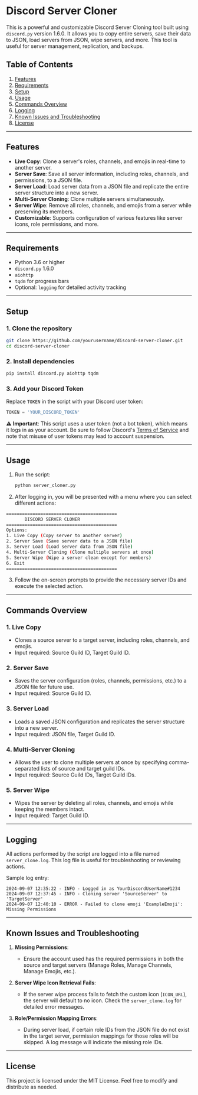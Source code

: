 # Discord Server Cloner

This is a powerful and customizable Discord Server Cloning tool built using `discord.py` version 1.6.0. It allows you to copy entire servers, save their data to JSON, load servers from JSON, wipe servers, and more. This tool is useful for server management, replication, and backups.

## Table of Contents
1. [Features](#features)
2. [Requirements](#requirements)
3. [Setup](#setup)
4. [Usage](#usage)
5. [Commands Overview](#commands-overview)
6. [Logging](#logging)
7. [Known Issues and Troubleshooting](#known-issues-and-troubleshooting)
8. [License](#license)

---

## Features

- **Live Copy**: Clone a server's roles, channels, and emojis in real-time to another server.
- **Server Save**: Save all server information, including roles, channels, and permissions, to a JSON file.
- **Server Load**: Load server data from a JSON file and replicate the entire server structure into a new server.
- **Multi-Server Cloning**: Clone multiple servers simultaneously.
- **Server Wipe**: Remove all roles, channels, and emojis from a server while preserving its members.
- **Customizable**: Supports configuration of various features like server icons, role permissions, and more.

---

## Requirements

- Python 3.6 or higher
- `discord.py` 1.6.0
- `aiohttp`
- `tqdm` for progress bars
- Optional: `logging` for detailed activity tracking

---

## Setup

### 1. Clone the repository
```bash
git clone https://github.com/yourusername/discord-server-cloner.git
cd discord-server-cloner
```

### 2. Install dependencies
```bash
pip install discord.py aiohttp tqdm
```

### 3. Add your Discord Token
Replace `TOKEN` in the script with your Discord user token:
```python
TOKEN = 'YOUR_DISCORD_TOKEN'
```

⚠️ **Important**: This script uses a user token (not a bot token), which means it logs in as your account. Be sure to follow Discord's [Terms of Service](https://discord.com/terms) and note that misuse of user tokens may lead to account suspension.

---

## Usage

1. Run the script:
   ```bash
   python server_cloner.py
   ```

2. After logging in, you will be presented with a menu where you can select different actions:

```bash
==========================================
       DISCORD SERVER CLONER
==========================================
Options:
1. Live Copy (Copy server to another server)
2. Server Save (Save server data to a JSON file)
3. Server Load (Load server data from JSON file)
4. Multi-Server Cloning (Clone multiple servers at once)
5. Server Wipe (Wipe a server clean except for members)
6. Exit
==========================================
```

3. Follow the on-screen prompts to provide the necessary server IDs and execute the selected action.

---

## Commands Overview

### 1. **Live Copy**
- Clones a source server to a target server, including roles, channels, and emojis.
- Input required: Source Guild ID, Target Guild ID.

### 2. **Server Save**
- Saves the server configuration (roles, channels, permissions, etc.) to a JSON file for future use.
- Input required: Source Guild ID.

### 3. **Server Load**
- Loads a saved JSON configuration and replicates the server structure into a new server.
- Input required: JSON file, Target Guild ID.

### 4. **Multi-Server Cloning**
- Allows the user to clone multiple servers at once by specifying comma-separated lists of source and target guild IDs.
- Input required: Source Guild IDs, Target Guild IDs.

### 5. **Server Wipe**
- Wipes the server by deleting all roles, channels, and emojis while keeping the members intact.
- Input required: Target Guild ID.

---

## Logging

All actions performed by the script are logged into a file named `server_clone.log`. This log file is useful for troubleshooting or reviewing actions. 

Sample log entry:
```
2024-09-07 12:35:22 - INFO - Logged in as YourDiscordUserName#1234
2024-09-07 12:37:45 - INFO - Cloning server 'SourceServer' to 'TargetServer'
2024-09-07 12:40:10 - ERROR - Failed to clone emoji 'ExampleEmoji': Missing Permissions
```

---

## Known Issues and Troubleshooting

1. **Missing Permissions**:
   - Ensure the account used has the required permissions in both the source and target servers (Manage Roles, Manage Channels, Manage Emojis, etc.).

2. **Server Wipe Icon Retrieval Fails**:
   - If the server wipe process fails to fetch the custom icon (`ICON_URL`), the server will default to no icon. Check the `server_clone.log` for detailed error messages.

3. **Role/Permission Mapping Errors**:
   - During server load, if certain role IDs from the JSON file do not exist in the target server, permission mappings for those roles will be skipped. A log message will indicate the missing role IDs.

---

## License

This project is licensed under the MIT License. Feel free to modify and distribute as needed.
